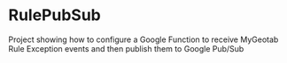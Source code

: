 # RulePubSub
Project showing how to configure a Google Function to receive MyGeotab Rule Exception events and then publish them to Google Pub/Sub

